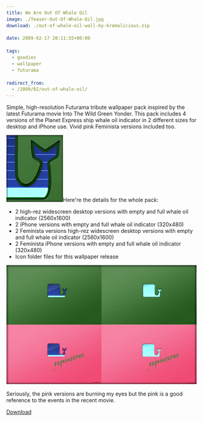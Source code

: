 ```yaml
---
title: We Are Out Of Whale Oil
image: ./Teaser-Out-Of-Whale-Oil.jpg
download: ./out-of-whale-oil-wall-by-kremalicious.zip

date: 2009-02-17 20:11:55+00:00

tags:
  - goodies
  - wallpaper
  - futurama

redirect_from:
  - /2009/02/out-of-whale-oil/
---
```


Simple, high-resolution Futurama tribute wallpaper pack inspired by the latest Futurama movie Into The Wild Green Yonder. This pack includes 4 versions of the Planet Express ship whale oil indicator in 2 different sizes for desktop and iPhone use. Vivid pink Feminista versions included too.

![Futurama: Out Of Whale Oil Wallpaper Detail](./out_of_whale_oil_detail.png)Here're the details for the whole pack:

- 2 high-rez widescreen desktop versions with empty and full whale oil indicator (2560x1600)
- 2 iPhone versions with empty and full whale oil indicator (320x480)
- 2 Feminista versions high-rez widescreen desktop versions with empty and full whale oil indicator (2560x1600)
- 2 Feminista iPhone versions with empty and full whale oil indicator (320x480)
- Icon folder files for this wallpaper release

![Futurama: Out Of Whale Oil Wallpaper Pack by kremalicious](./out-of-whale-oil-overview.png)

Seriously, the pink versions are burning my eyes but the pink is a good reference to the events in the recent movie.

<p class="content-download">
    <a class="icon-download btn btn-primary" href="./out-of-whale-oil-wall-by-kremalicious.zip">Download</a>
</p>
